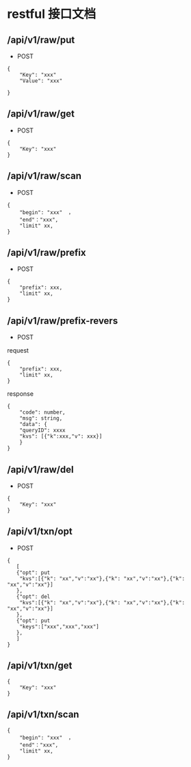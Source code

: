 # restful 接口文档

## /api/v1/raw/put

* POST

```
{ 
    "Key": "xxx"
    "Value": "xxx"
  
}
```

## /api/v1/raw/get

* POST

```
{ 
    "Key": "xxx"  
}
```

## /api/v1/raw/scan

* POST

```
{ 
    "begin": "xxx"  ，
    "end"："xxx",
    "limit" xx,
}
```

## /api/v1/raw/prefix

* POST

```
{ 
    "prefix": xxx,
    "limit" xx,
}
```

## /api/v1/raw/prefix-revers

* POST

request

```
{ 
    "prefix": xxx,
    "limit" xx,
}
```

response

```
{
	"code": number,
	"msg": string,
	"data": {
	"queryID": xxxx
	"kvs": [{"k":xxx,"v": xxx}]
	}
}

```

## /api/v1/raw/del

* POST

```
{ 
    "Key": "xxx"  
}
```

## /api/v1/txn/opt

* POST

```
{ 
   [
   {"opt": put
    "kvs":[{"k": "xx","v":"xx"},{"k": "xx","v":"xx"},{"k": "xx","v":"xx"}]
   },
   {"opt": del
    "kvs":[{"k": "xx","v":"xx"},{"k": "xx","v":"xx"},{"k": "xx","v":"xx"}]
   },
   {"opt": put
    "keys":["xxx","xxx","xxx"]
   },
   ]
}
```

## /api/v1/txn/get

```
{ 
    "Key": "xxx"  
}
```

## /api/v1/txn/scan

```
{ 
    "begin": "xxx"  ，
    "end"："xxx",
    "limit" xx,
}
```